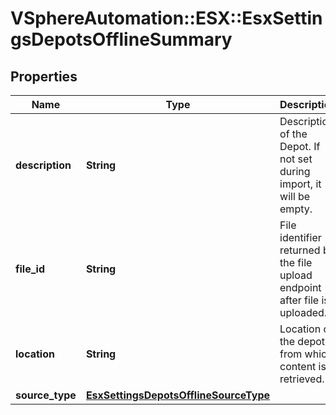 # VSphereAutomation::ESX::EsxSettingsDepotsOfflineSummary

## Properties
Name | Type | Description | Notes
------------ | ------------- | ------------- | -------------
**description** | **String** | Description of the Depot. If not set during import, it will be empty. | 
**file_id** | **String** | File identifier returned by the file upload endpoint after file is uploaded. | [optional] 
**location** | **String** | Location of the depot from which content is retrieved. | [optional] 
**source_type** | [**EsxSettingsDepotsOfflineSourceType**](EsxSettingsDepotsOfflineSourceType.md) |  | 


